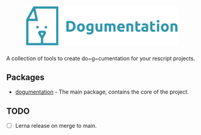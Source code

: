 <h1 align="center">
  <img src="https://github.com/pedrobslisboa/dogumentation/blob/main/logo.png" alt="Dogumentation" width="400" />  
</h1>

A collection of tools to create do~g~cumentation for your rescript projects.

## Packages

- [dogumentation](./packages/dogumentation) - The main package, contains the core of the project.

## TODO

- [ ] Lerna release on merge to main.